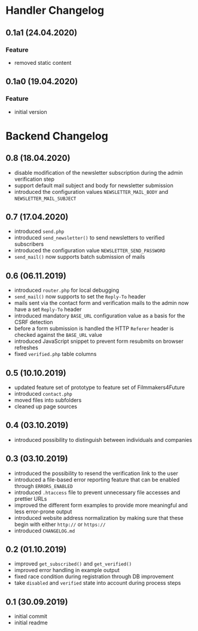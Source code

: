 # Handler Changelog

## 0.1a1 (24.04.2020)

### Feature
* removed static content

## 0.1a0 (19.04.2020)

### Feature
* initial version

# Backend Changelog

## 0.8 (18.04.2020)
* disable modification of the newsletter subscription during the admin verification step
* support default mail subject and body for newsletter submission
* introduced the configuration values `NEWSLETTER_MAIL_BODY` and `NEWSLETTER_MAIL_SUBJECT`

## 0.7 (17.04.2020)
* introduced `send.php`
* introduced `send_newsletter()` to send newsletters to verified subscribers
* introduced the configuration value `NEWSLETTER_SEND_PASSWORD`
* `send_mail()` now supports batch submission of mails

## 0.6 (06.11.2019)
* introduced `router.php` for local debugging
* `send_mail()` now supports to set the `Reply-To` header
* mails sent via the contact form and verification mails to the admin now have a set `Reply-To` header
* introduced mandatory `BASE_URL` configuration value as a basis for the CSRF detection
* before a form submission is handled the HTTP `Referer` header is checked against the `BASE_URL` value
* introduced JavaScript snippet to prevent form resubmits on browser refreshes
* fixed `verified.php` table columns

## 0.5 (10.10.2019)
* updated feature set of prototype to feature set of Filmmakers4Future
* introduced `contact.php`
* moved files into subfolders
* cleaned up page sources

## 0.4 (03.10.2019)
* introduced possibility to distinguish between individuals and companies

## 0.3 (03.10.2019)
* introduced the possibility to resend the verification link to the user
* introduced a file-based error reporting feature that can be enabled through `ERRORS_ENABLED`
* introduced `.htaccess` file to prevent unnecessary file accesses and prettier URLs
* improved the different form examples to provide more meaningful and less error-prone output
* introduced website address normalization by making sure that these begin with either `http://` or `https://`
* introduced `CHANGELOG.md`

## 0.2 (01.10.2019)
* improved `get_subscribed()` and `get_verified()`
* improved error handling in example output
* fixed race condition during registration through DB improvement
* take `disabled` and `verified` state into account during process steps

## 0.1 (30.09.2019)
* initial commit
* initial readme
